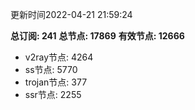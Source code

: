 更新时间2022-04-21 21:59:24

**总订阅: 241**
**总节点: 17869**
**有效节点: 12666**
- v2ray节点: 4264
- ss节点: 5770
- trojan节点: 377
- ssr节点: 2255
